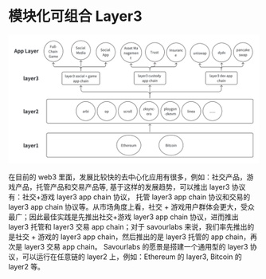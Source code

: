 # 模块化可组合 Layer3

![dapplinklayer3.png](images/dapplinklayer3.png)

在目前的 web3 里面，发展比较快的去中心化应用有很多，例如：社交产品，游戏产品，托管产品和交易产品等,  基于这样的发展趋势，可以推出 layer3 协议有：社交+游戏 layer3 app chain 协议， 托管 layer3 app chain 协议和交易的 layer3 app chain 协议等。从市场角度上看，社交 + 游戏用户群体会更大，受众最广；因此最佳实践是先推出社交+游戏 layer3 app chain 协议，进而推出 layer3 托管和 layer3 交易 app chain；对于 savourlabs 来说，我们率先推出的是社交 + 游戏的 layer3 app chain，然后推出的是 layer3 托管的 app chain，再次是 layer3 交易 app chain。 Savourlabs 的愿景是搭建一个通用型的 layer3 协议，可以运行在任意链的 layer2 上，例如：Ethereum 的 layer3,  Bitcoin 的 layer2 等。
